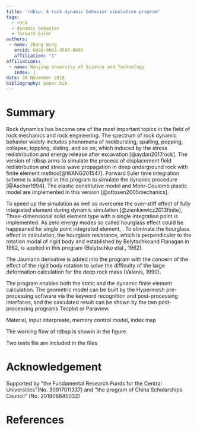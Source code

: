 ```yaml
---
title: 'rdbsp: A rock dynamic behavior simulation program'
tags:
  - rock
  - dynamic behavior
  - forward Euler
authors:
 - name: Zhang Ning
   orcid: 0000-0003-3597-0691
   affiliation: "1"
affiliations:
 - name: Nanjing Unversity of Science and Technology
   index: 1
date: 30 November 2018
bibliography: paper.bib
---
```


# Summary

Rock dynamics has become one of the most important topics in the field of rock mechanics and rock engineering. The spectrum of rock dynamic behavior widely includes phenomena of rockbursting, spalling, popping, collapse, toppling, sliding, and so on, which induced by the stress redistribution and energy release after excavation [@aydan2017rock]. The version of rdbsp arms to simulate the process of displacement field redistribution and stress wave propagation in deep underground rock with finite element method[@WANG201547]. Forward Euler time integration scheme is adapted in this program to simulate the dynamic procedure [@Ascher1994]. The elastic constitutive model and Mohr-Coulomb plastic model are implemented in this version [@ottosen2005mechanics]. 

To speed up the simulation as well as overcome the over-stiff effect of fully integrated element during dynamic simulation [@zienkiewicz2013finite], Three-dimensional solid element type with a single integration point is implemented. 
As zero energy modes so called hourglass effect could be happeaned for single point integrated element, .
To eliminate the hourglass effect in calculation, the hourglass resistance, which is perpendicular to the rotation modal of rigid body and established by Belytschkoand Flanagan in 1982, is applied in this program (Belytschko etal., 1982). 

The Jaumann derivative is added into the program with the concern of the effect of the rigid body rotation to solve the difficulty of the large deformation calculation for the deep rock mass (Valanis, 1990).


The program enables both the static and the dynamic finite element calculation. The geometric model can be built by the Hypermesh pre-processing software via the keyword recognition and post-processing interfaces, and the calculated result can be shown by the two post-processing programs Tecplot or Paraview. 

Material, input interpreate, memory control model, index map

The working flow of rdbsp is showin in the figure.

Two tests file are included in the files

# Acknowledgement
Supported by "the Fundamental Research Funds for the Central Universities"(No. 30917011337) and "the program of China Scholarships Council" (No. 201806845032)


# References
